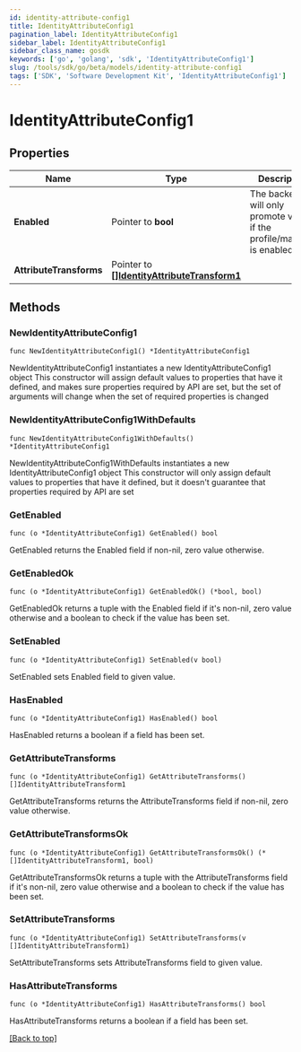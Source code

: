 ```yaml
---
id: identity-attribute-config1
title: IdentityAttributeConfig1
pagination_label: IdentityAttributeConfig1
sidebar_label: IdentityAttributeConfig1
sidebar_class_name: gosdk
keywords: ['go', 'golang', 'sdk', 'IdentityAttributeConfig1'] 
slug: /tools/sdk/go/beta/models/identity-attribute-config1
tags: ['SDK', 'Software Development Kit', 'IdentityAttributeConfig1']
---
```


# IdentityAttributeConfig1

## Properties

Name | Type | Description | Notes
------------ | ------------- | ------------- | -------------
**Enabled** | Pointer to **bool** | The backend will only promote values if the profile/mapping is enabled. | [optional] [default to false]
**AttributeTransforms** | Pointer to [**[]IdentityAttributeTransform1**](IdentityAttributeTransform1) |  | [optional] 

## Methods

### NewIdentityAttributeConfig1

`func NewIdentityAttributeConfig1() *IdentityAttributeConfig1`

NewIdentityAttributeConfig1 instantiates a new IdentityAttributeConfig1 object
This constructor will assign default values to properties that have it defined,
and makes sure properties required by API are set, but the set of arguments
will change when the set of required properties is changed

### NewIdentityAttributeConfig1WithDefaults

`func NewIdentityAttributeConfig1WithDefaults() *IdentityAttributeConfig1`

NewIdentityAttributeConfig1WithDefaults instantiates a new IdentityAttributeConfig1 object
This constructor will only assign default values to properties that have it defined,
but it doesn't guarantee that properties required by API are set

### GetEnabled

`func (o *IdentityAttributeConfig1) GetEnabled() bool`

GetEnabled returns the Enabled field if non-nil, zero value otherwise.

### GetEnabledOk

`func (o *IdentityAttributeConfig1) GetEnabledOk() (*bool, bool)`

GetEnabledOk returns a tuple with the Enabled field if it's non-nil, zero value otherwise
and a boolean to check if the value has been set.

### SetEnabled

`func (o *IdentityAttributeConfig1) SetEnabled(v bool)`

SetEnabled sets Enabled field to given value.

### HasEnabled

`func (o *IdentityAttributeConfig1) HasEnabled() bool`

HasEnabled returns a boolean if a field has been set.

### GetAttributeTransforms

`func (o *IdentityAttributeConfig1) GetAttributeTransforms() []IdentityAttributeTransform1`

GetAttributeTransforms returns the AttributeTransforms field if non-nil, zero value otherwise.

### GetAttributeTransformsOk

`func (o *IdentityAttributeConfig1) GetAttributeTransformsOk() (*[]IdentityAttributeTransform1, bool)`

GetAttributeTransformsOk returns a tuple with the AttributeTransforms field if it's non-nil, zero value otherwise
and a boolean to check if the value has been set.

### SetAttributeTransforms

`func (o *IdentityAttributeConfig1) SetAttributeTransforms(v []IdentityAttributeTransform1)`

SetAttributeTransforms sets AttributeTransforms field to given value.

### HasAttributeTransforms

`func (o *IdentityAttributeConfig1) HasAttributeTransforms() bool`

HasAttributeTransforms returns a boolean if a field has been set.


[[Back to top]](#) 


